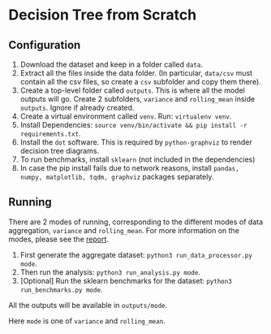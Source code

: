 # Decision Tree from Scratch

## Configuration

1. Download the dataset and keep in a folder called `data`.
2. Extract all the files inside the data folder. (In particular, `data/csv` must contain all the csv files, so create a `csv` subfolder and copy them there).
3. Create a top-level folder called `outputs`. This is where all the model outputs will go. Create 2 subfolders, `variance` and `rolling_mean` inside `outputs`. Ignore if already created.
4. Create a virtual environment called `venv`. Run: `virtualenv venv`.
5. Install Dependencies: `source venv/bin/activate && pip install -r requirements.txt`.
6. Install the `dot` software. This is required by `python-graphviz` to render decision tree diagrams.
7. To run benchmarks, install `sklearn` (not included in the dependencies)
8. In case the pip install fails due to network reasons, install `pandas, numpy, matplotlib, tqdm, graphviz` packages separately.

## Running

There are 2 modes of running, corresponding to the different modes of data aggregation, `variance` and `rolling_mean`.
For more information on the modes, please see the [report](report.pdf).

1. First generate the aggregate dataset: `python3 run_data_processor.py mode`.
2. Then run the analysis: `python3 run_analysis.py mode`.
3. [Optional] Run the sklearn benchmarks for the dataset: `python3 run_benchmarks.py mode`.

All the outputs will be available in `outputs/mode`.

Here `mode` is one of `variance` and `rolling_mean`.


